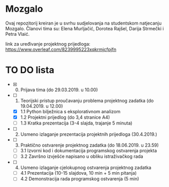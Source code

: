 # Mozgalo
Ovaj repozitorij kreiran je u svrhu sudjelovanja na studentskom natjecanju Mozgalo. Članovi tima su: Elena Murljačić, Dorotea Rajšel, Darija Strmečki i Petra Vlaić.

link za uređivanje projektnog prijedloga: https://www.overleaf.com/8239995223xqkrmjcfpjfn

# TO DO lista
- [x] 0. Prijava tima (do 29.03.2019. u 10.00)
- [ ] 1. Teorijski pristup proučavanju problema projektnog zadatka (do 19.04.2019. u 12.00)
  - [x] 1.1 Python bilježnica s eksplorativnom analizom
  - [x] 1.2 Projektni prijedlog (do 3,4 stranice A4)
  - [ ] 1.3 Kratka prezentacija (3-4 slajda, trajanje 5 minuta)
- [ ] 2. Usmeno izlaganje prezentacija projektnih prijedloga (30.4.2019.)
- [ ] 3. Praktično ostvarenje projektnog zadatka (do 18.06.2019. u 23.59)
  - [ ] 3.1 Izvorni kod i dokumentacija programskog ostvarenja projekta
  - [ ] 3.2 Završno izvješće napisano u obliku istraživačkog rada
- [ ] 4. Usmeno izlaganje cjelokupnog ostvarenja projektnog zadatka
  - [ ] 4.1 Prezentacija (10-15 slajdova, 10 min + 5 min pitanja)
  - [ ] 4.2 Demonstracija rada programskog ostvarenja (5 min)
